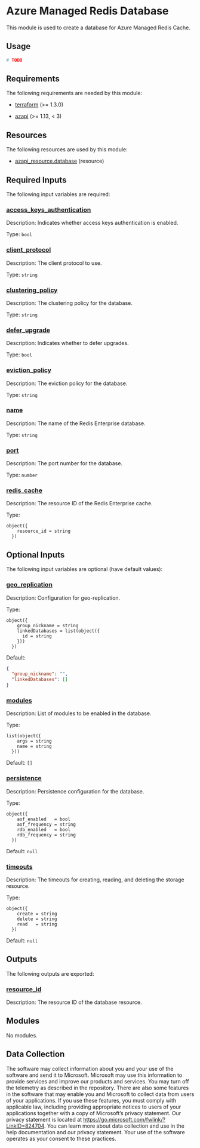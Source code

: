 <!-- BEGIN_TF_DOCS -->
# Azure Managed Redis Database

This module is used to create a database for Azure Managed Redis Cache.

## Usage

```terraform
# TODO
```

<!-- markdownlint-disable MD033 -->
## Requirements

The following requirements are needed by this module:

- <a name="requirement_terraform"></a> [terraform](#requirement\_terraform) (>= 1.3.0)

- <a name="requirement_azapi"></a> [azapi](#requirement\_azapi) (>= 1.13, < 3)

## Resources

The following resources are used by this module:

- [azapi_resource.database](https://registry.terraform.io/providers/azure/azapi/latest/docs/resources/resource) (resource)

<!-- markdownlint-disable MD013 -->
## Required Inputs

The following input variables are required:

### <a name="input_access_keys_authentication"></a> [access\_keys\_authentication](#input\_access\_keys\_authentication)

Description: Indicates whether access keys authentication is enabled.

Type: `bool`

### <a name="input_client_protocol"></a> [client\_protocol](#input\_client\_protocol)

Description: The client protocol to use.

Type: `string`

### <a name="input_clustering_policy"></a> [clustering\_policy](#input\_clustering\_policy)

Description: The clustering policy for the database.

Type: `string`

### <a name="input_defer_upgrade"></a> [defer\_upgrade](#input\_defer\_upgrade)

Description: Indicates whether to defer upgrades.

Type: `bool`

### <a name="input_eviction_policy"></a> [eviction\_policy](#input\_eviction\_policy)

Description: The eviction policy for the database.

Type: `string`

### <a name="input_name"></a> [name](#input\_name)

Description: The name of the Redis Enterprise database.

Type: `string`

### <a name="input_port"></a> [port](#input\_port)

Description: The port number for the database.

Type: `number`

### <a name="input_redis_cache"></a> [redis\_cache](#input\_redis\_cache)

Description: The resource ID of the Redis Enterprise cache.

Type:

```hcl
object({
    resource_id = string
  })
```

## Optional Inputs

The following input variables are optional (have default values):

### <a name="input_geo_replication"></a> [geo\_replication](#input\_geo\_replication)

Description: Configuration for geo-replication.

Type:

```hcl
object({
    group_nickname = string
    linkedDatabases = list(object({
      id = string
    }))
  })
```

Default:

```json
{
  "group_nickname": "",
  "linkedDatabases": []
}
```

### <a name="input_modules"></a> [modules](#input\_modules)

Description: List of modules to be enabled in the database.

Type:

```hcl
list(object({
    args = string
    name = string
  }))
```

Default: `[]`

### <a name="input_persistence"></a> [persistence](#input\_persistence)

Description: Persistence configuration for the database.

Type:

```hcl
object({
    aof_enabled   = bool
    aof_frequency = string
    rdb_enabled   = bool
    rdb_frequency = string
  })
```

Default: `null`

### <a name="input_timeouts"></a> [timeouts](#input\_timeouts)

Description: The timeouts for creating, reading, and deleting the storage resource.

Type:

```hcl
object({
    create = string
    delete = string
    read   = string
  })
```

Default: `null`

## Outputs

The following outputs are exported:

### <a name="output_resource_id"></a> [resource\_id](#output\_resource\_id)

Description: The resource ID of the database resource.

## Modules

No modules.

<!-- markdownlint-disable-next-line MD041 -->
## Data Collection

The software may collect information about you and your use of the software and send it to Microsoft. Microsoft may use this information to provide services and improve our products and services. You may turn off the telemetry as described in the repository. There are also some features in the software that may enable you and Microsoft to collect data from users of your applications. If you use these features, you must comply with applicable law, including providing appropriate notices to users of your applications together with a copy of Microsoft’s privacy statement. Our privacy statement is located at <https://go.microsoft.com/fwlink/?LinkID=824704>. You can learn more about data collection and use in the help documentation and our privacy statement. Your use of the software operates as your consent to these practices.
<!-- END_TF_DOCS -->